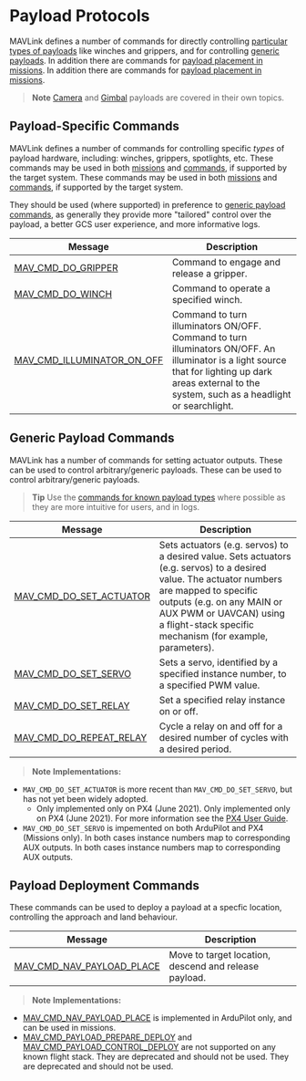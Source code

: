 # Payload Protocols

MAVLink defines a number of commands for directly controlling [particular types of payloads](#payload-specific-commands) like winches and grippers, and for controlling [generic payloads](#generic-payload-commands). In addition there are commands for [payload placement in missions](#payload-deployment-commands). In addition there are commands for [payload placement in missions](#payload-deployment-commands).

> **Note** [Camera](camera.md) and [Gimbal](gimbal_v2.md) payloads are covered in their own topics.

## Payload-Specific Commands

MAVLink defines a number of commands for controlling specific _types_ of payload hardware, including: winches, grippers, spotlights, etc. These commands may be used in both [missions](../services/mission.md) and [commands](services/command.md), if supported by the target system. These commands may be used in both [missions](../services/mission.md) and [commands](../services/command.md), if supported by the target system.

They should be used (where supported) in preference to [generic payload commands](#generic-payload-commands), as generally they provide more "tailored" control over the payload, a better GCS user experience, and more informative logs.

| Message                                                                                                     | Description                                                                                                                                                                                            |
| ----------------------------------------------------------------------------------------------------------- | ------------------------------------------------------------------------------------------------------------------------------------------------------------------------------------------------------ |
| <a id="MAV_CMD_DO_GRIPPER"></a>[MAV_CMD_DO_GRIPPER](../messages/common.md#MAV_CMD_DO_GRIPPER)                   | Command to engage and release a gripper.                                                                                                                                                               |
| <a id="MAV_CMD_DO_WINCH"></a>[MAV_CMD_DO_WINCH](../messages/common.md#MAV_CMD_DO_WINCH)                       | Command to operate a specified winch.                                                                                                                                                                  |
| <a id="MAV_CMD_ILLUMINATOR_ON_OFF"></a>[MAV_CMD_ILLUMINATOR_ON_OFF](../messages/common.md#MAV_CMD_ILLUMINATOR_ON_OFF) | Command to turn illuminators ON/OFF. Command to turn illuminators ON/OFF. An illuminator is a light source that for lighting up dark areas external to the system, such as a headlight or searchlight. |

## Generic Payload Commands

MAVLink has a number of commands for setting actuator outputs. These can be used to control arbitrary/generic payloads. These can be used to control arbitrary/generic payloads.

> **Tip** Use the [commands for known payload types](#payload-specific-commands) where possible as they are more intuitive for users, and in logs.

| Message                                                                                               | Description                                                                                                                                                                                                                                                      |
| ----------------------------------------------------------------------------------------------------- | ---------------------------------------------------------------------------------------------------------------------------------------------------------------------------------------------------------------------------------------------------------------- |
| <a id="MAV_CMD_DO_SET_ACTUATOR"></a>[MAV_CMD_DO_SET_ACTUATOR](../messages/common.md#MAV_CMD_DO_SET_ACTUATOR) | Sets actuators (e.g. servos) to a desired value. Sets actuators (e.g. servos) to a desired value. The actuator numbers are mapped to specific outputs (e.g. on any MAIN or AUX PWM or UAVCAN) using a flight-stack specific mechanism (for example, parameters). |
| <a id="MAV_CMD_DO_SET_SERVO"></a>[MAV_CMD_DO_SET_SERVO](../messages/common.md#MAV_CMD_DO_SET_SERVO)       | Sets a servo, identified by a specified instance number, to a specified PWM value.                                                                                                                                                                               |
| <a id="MAV_CMD_DO_SET_RELAY"></a>[MAV_CMD_DO_SET_RELAY](../messages/common.md#MAV_CMD_DO_SET_RELAY)       | Set a specified relay instance on or off.                                                                                                                                                                                                                        |
| <a id="MAV_CMD_DO_REPEAT_RELAY"></a>[MAV_CMD_DO_REPEAT_RELAY](../messages/common.md#MAV_CMD_DO_REPEAT_RELAY) | Cycle a relay on and off for a desired number of cycles with a desired period.                                                                                                                                                                                   |

> **Note** **Implementations:**

- `MAV_CMD_DO_SET_ACTUATOR` is more recent than `MAV_CMD_DO_SET_SERVO`, but has not yet been widely adopted.
  - Only implemented only on PX4 (June 2021). Only implemented only on PX4 (June 2021). For more information see the [PX4 User Guide](https://docs.px4.io/master/en/payloads/#mission-triggering).
- `MAV_CMD_DO_SET_SERVO` is impemented on both ArduPilot and PX4 (Missions only). In both cases instance numbers map to corresponding AUX outputs. In both cases instance numbers map to corresponding AUX outputs.

## Payload Deployment Commands

These commands can be used to deploy a payload at a specfic location, controlling the approach and land behaviour.

| Message                                                                                                   | Description                                           |
| --------------------------------------------------------------------------------------------------------- | ----------------------------------------------------- |
| <a id="MAV_CMD_NAV_PAYLOAD_PLACE"></a>[MAV_CMD_NAV_PAYLOAD_PLACE](../messages/common.md#MAV_CMD_NAV_PAYLOAD_PLACE) | Move to target location, descend and release payload. |

> **Note** **Implementations:**

- [MAV_CMD_NAV_PAYLOAD_PLACE](#MAV_CMD_NAV_PAYLOAD_PLACE) is implemented in ArduPilot only, and can be used in missions.
- [MAV_CMD_PAYLOAD_PREPARE_DEPLOY](../messages/common.md#MAV_CMD_PAYLOAD_PREPARE_DEPLOY) and [MAV_CMD_PAYLOAD_CONTROL_DEPLOY](../messages/common.md#MAV_CMD_PAYLOAD_PREPARE_DEPLOY) are not supported on any known flight stack. They are deprecated and should not be used. They are deprecated and should not be used.

